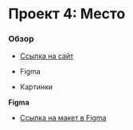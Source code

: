 # Проект 4: Место

### Обзор

* [Ссылка на сайт](https://www.figma.com/file/StZjf8HnoeLdiXS7dYrLAh/JavaScript.-Sprint-4)

* Figma
* Картинки

**Figma**

* [Ссылка на макет в Figma](https://www.figma.com/file/StZjf8HnoeLdiXS7dYrLAh/JavaScript.-Sprint-4)